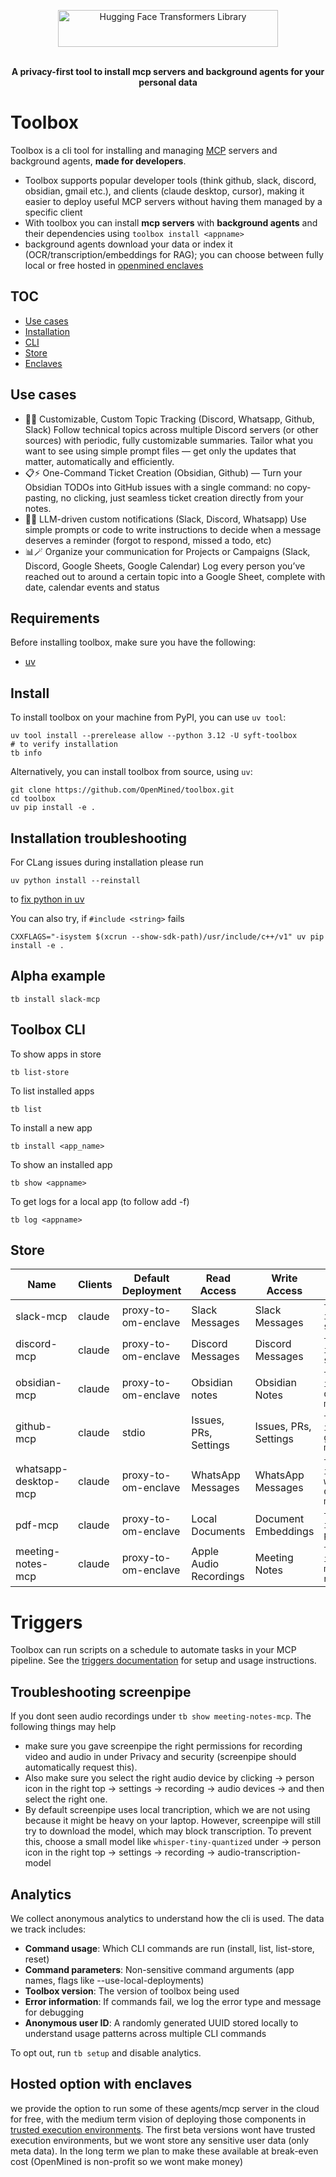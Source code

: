 <p align="center">
<img alt="Hugging Face Transformers Library" src="https://raw.githubusercontent.com/OpenMined/toolbox/refs/heads/main/packages/toolbox/assets/ToolBox.svg" width="352" height="59" style="max-width: 100%;">
  <br/>
  <br/>
</p>

<p align="center"><b>A privacy-first tool to install mcp servers and background agents for your personal data</b></p>

# Toolbox

Toolbox is a cli tool for installing and managing [MCP](https://github.com/modelcontextprotocol/python-sdk) servers and background agents, **made for developers**.

- Toolbox supports popular developer tools (think github, slack, discord, obsidian, gmail etc.), and clients (claude desktop, cursor), making it easier to deploy useful MCP servers without having them managed by a specific client
- With toolbox you can install **mcp servers** with **background agents** and their dependencies using
  `toolbox install <appname>`
- background agents download your data or index it (OCR/transcription/embeddings for RAG); you can choose between fully local or free hosted in [openmined enclaves](#hosted-option-with-enclaves)

## TOC

- [Use cases](#use-cases)
- [Installation](#install)
- [CLI](#toolbox-cli)
- [Store](#store)
- [Enclaves](#hosted-option-with-enclaves)

## Use cases

- 🧠🔎 Customizable, Custom Topic Tracking (Discord, Whatsapp, Github, Slack) Follow technical topics across multiple Discord servers (or other sources) with periodic, fully customizable summaries. Tailor what you want to see using simple prompt files — get only the updates that matter, automatically and efficiently.
- 📋⚡ One-Command Ticket Creation (Obsidian, Github) — Turn your Obsidian TODOs into GitHub issues with a single command: no copy-pasting, no clicking, just seamless ticket creation directly from your notes.
- 🔔✨ LLM-driven custom notifications (Slack, Discord, Whatsapp) Use simple prompts or code to write instructions to decide when a message deserves a reminder (forgot to respond, missed a todo, etc)
- 📊🪄 Organize your communication for Projects or Campaigns (Slack, Discord, Google Sheets, Google Calendar) Log every person you’ve reached out to around a certain topic into a Google Sheet, complete with date, calendar events and status

## Requirements

Before installing toolbox, make sure you have the following:

- [uv](https://docs.astral.sh/uv/getting-started/installation/)

## Install

To install toolbox on your machine from PyPI, you can use `uv tool`:

```
uv tool install --prerelease allow --python 3.12 -U syft-toolbox
# to verify installation
tb info
```

Alternatively, you can install toolbox from source, using `uv`:

```
git clone https://github.com/OpenMined/toolbox.git
cd toolbox
uv pip install -e .
```

## Installation troubleshooting

For CLang issues during installation please run

```
uv python install --reinstall
```

to [fix python in uv](https://github.com/astral-sh/python-build-standalone/pull/414)

You can also try, if `#include <string>` fails

```
CXXFLAGS="-isystem $(xcrun --show-sdk-path)/usr/include/c++/v1" uv pip install -e .
```

## Alpha example

```
tb install slack-mcp
```

## Toolbox CLI

To show apps in store

```
tb list-store
```

To list installed apps

```
tb list
```

To install a new app

```
tb install <app_name>
```

To show an installed app

```
tb show <appname>
```

To get logs for a local app (to follow add -f)

```
tb log <appname>
```

## Store

| Name                 | Clients | Default Deployment  | Read Access            | Write Access          | Install                           |
| -------------------- | ------- | ------------------- | ---------------------- | --------------------- | --------------------------------- |
| slack-mcp            | claude  | proxy-to-om-enclave | Slack Messages         | Slack Messages        | `tb install slack-mcp`            |
| discord-mcp          | claude  | proxy-to-om-enclave | Discord Messages       | Discord Messages      | `tb install slack-mcp`            |
| obsidian-mcp         | claude  | proxy-to-om-enclave | Obsidian notes         | Obsidian Notes        | `tb install obsidian-mcp`         |
| github-mcp           | claude  | stdio               | Issues, PRs, Settings  | Issues, PRs, Settings | `tb install github-mcp`           |
| whatsapp-desktop-mcp | claude  | proxy-to-om-enclave | WhatsApp Messages      | WhatsApp Messages     | `tb install whatsapp-desktop-mcp` |
| pdf-mcp              | claude  | proxy-to-om-enclave | Local Documents        | Document Embeddings   | `tb install pdf-mcp`              |
| meeting-notes-mcp    | claude  | proxy-to-om-enclave | Apple Audio Recordings | Meeting Notes         | `tb install meeting-notes-mcp`    |

# Triggers

Toolbox can run scripts on a schedule to automate tasks in your MCP pipeline. See the [triggers documentation](docs/triggers.md) for setup and usage instructions.

## Troubleshooting screenpipe

If you dont seen audio recordings under `tb show meeting-notes-mcp`. The following things may help

- make sure you gave screenpipe the right permissions for recording video and audio in under Privacy and security (screenpipe should automatically request this).
- Also make sure you select the right audio device by clicking -> person icon in the right top -> settings -> recording -> audio devices -> and then select the right one.
- By default screenpipe uses local trancription, which we are not using because it might be heavy on your laptop. However, screenpipe will still try to download the model, which may block transcription. To prevent this, choose a small model like `whisper-tiny-quantized` under -> person icon in the right top -> settings -> recording -> audio-transcription-model

## Analytics

We collect anonymous analytics to understand how the cli is used. The data we track includes:

- **Command usage**: Which CLI commands are run (install, list, list-store, reset)
- **Command parameters**: Non-sensitive command arguments (app names, flags like --use-local-deployments)
- **Toolbox version**: The version of toolbox being used
- **Error information**: If commands fail, we log the error type and message for debugging
- **Anonymous user ID**: A randomly generated UUID stored locally to understand usage patterns across multiple CLI commands

To opt out, run `tb setup` and disable analytics.

## Hosted option with enclaves

we provide the option to run some of these agents/mcp server in the cloud for free, with the medium term vision of deploying those components in [trusted execution environments](https://en.wikipedia.org/wiki/Trusted_execution_environment). The first beta versions wont have trusted execution environments, but we wont store any sensitive user data (only meta data). In the long term we plan to make these available at break-even cost (OpenMined is non-profit so we wont make money)
